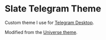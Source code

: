 # Slate Telegram Theme

Custom theme I use for [Telegram Desktop](https://desktop.telegram.org/).

Modified from the [Universe theme](https://t.me/themes/245).
